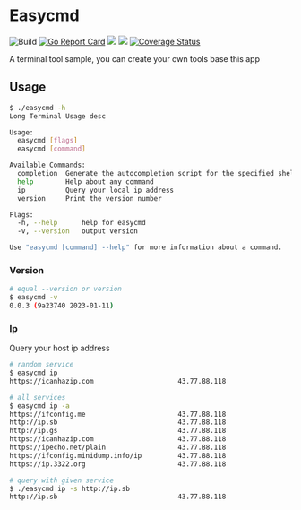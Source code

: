 # Easycmd 
![Build](https://github.com/sincerefly/easycmd/workflows/Build/badge.svg)
[![Go Report Card](https://goreportcard.com/badge/github.com/sincerefly/easycmd)](https://goreportcard.com/report/github.com/sincerefly/easycmd)
<a href="https://opensource.org/licenses/MIT"><img src="https://img.shields.io/badge/license-MIT-_red.svg"></a>
<a href="https://github.com/sincerefly/easycmd/issues"><img src="https://img.shields.io/badge/contributions-welcome-brightgreen.svg?style=flat"></a>
<a href='https://coveralls.io/github/sincerefly/easycmd?branch=main'><img src='https://coveralls.io/repos/github/sincerefly/easycmd/badge.svg?branch=main' alt='Coverage Status' /></a>

A terminal tool sample, you can create your own tools base this app

## Usage

```bash
$ ./easycmd -h   
Long Terminal Usage desc

Usage:
  easycmd [flags]
  easycmd [command]

Available Commands:
  completion  Generate the autocompletion script for the specified shell
  help        Help about any command
  ip          Query your local ip address
  version     Print the version number

Flags:
  -h, --help      help for easycmd
  -v, --version   output version

Use "easycmd [command] --help" for more information about a command.
```

### Version

```bash
# equal --version or version
$ easycmd -v 
0.0.3 (9a23740 2023-01-11)
```

### Ip

Query your host ip address

```bash
# random service
$ easycmd ip
https://icanhazip.com                     43.77.88.118
```

```bash
# all services
$ easycmd ip -a
https://ifconfig.me                       43.77.88.118
http://ip.sb                              43.77.88.118
http://ip.gs                              43.77.88.118
https://icanhazip.com                     43.77.88.118
https://ipecho.net/plain                  43.77.88.118
https://ifconfig.minidump.info/ip         43.77.88.118
https://ip.3322.org                       43.77.88.118
```

```bash
# query with given service
$ ./easycmd ip -s http://ip.sb
http://ip.sb                              43.77.88.118
```


